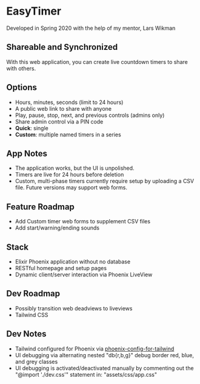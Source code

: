# EasyTimer
Developed in Spring 2020 with the help of my mentor, Lars Wikman 

## Shareable and Synchronized

With this web application, you can create live countdown timers to share with others.

## Options

- Hours, minutes, seconds (limit to 24 hours)
- A public web link to share with anyone
- Play, pause, stop, next, and previous controls (admins only)
- Share admin control via a PIN code
- **Quick**: single
- **Custom**: multiple named timers in a series

## App Notes

- The application works, but the UI is unpolished.
- Timers are live for 24 hours before deletion
- Custom, multi-phase timers currently require setup by uploading a CSV file. Future versions may support web forms.

## Feature Roadmap

- Add Custom timer web forms to supplement CSV files
- Add start/warning/ending sounds

## Stack

- Elixir Phoenix application without no database
- RESTful homepage and setup pages
- Dynamic client/server interaction via Phoenix LiveView

## Dev Roadmap

- Possibly transition web deadviews to liveviews
- Tailwind CSS

## Dev Notes

- Tailwind configured for Phoenix via [phoenix-config-for-tailwind](https://github.com/jfreeze/phoenix-config-for-tailwind)
- UI debugging via alternating nested "db{r,b,g}" debug border red, blue, and grey classes
- UI debugging is activated/deactivated manually by commenting out the "@import './dev.css'" statement in: "assets/css/app.css"
